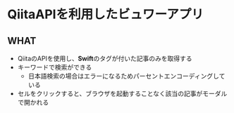 # QiitaAPIを利用したビュワーアプリ

## WHAT

- QiitaのAPIを使用し、**Swift**のタグが付いた記事のみを取得する
- キーワードで検索ができる
  - 日本語検索の場合はエラーになるためパーセントエンコーディングしている
- セルをクリックすると、ブラウザを起動することなく該当の記事がモーダルで開かれる

